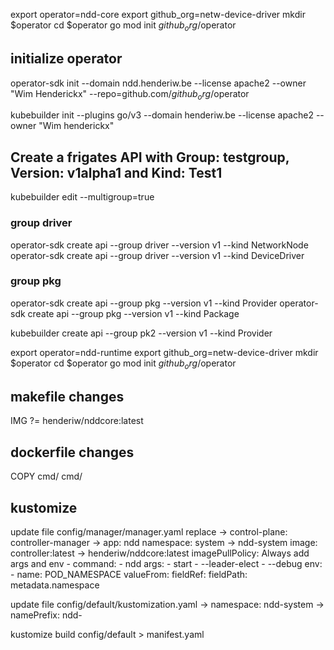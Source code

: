 export operator=ndd-core
export github_org=netw-device-driver
mkdir $operator
cd $operator
go mod init $github_org/$operator

## initialize operator

operator-sdk init --domain ndd.henderiw.be --license apache2 --owner "Wim Henderickx" --repo=github.com/$github_org/$operator

kubebuilder init --plugins go/v3 --domain henderiw.be --license apache2 --owner "Wim henderickx"

## Create a frigates API with Group: testgroup, Version: v1alpha1 and Kind: Test1

kubebuilder edit --multigroup=true

### group driver
operator-sdk create api --group driver --version v1 --kind NetworkNode
operator-sdk create api --group driver --version v1 --kind DeviceDriver

### group pkg
operator-sdk create api --group pkg --version v1 --kind Provider
operator-sdk create api --group pkg --version v1 --kind Package

kubebuilder create api --group pk2 --version v1 --kind Provider

export operator=ndd-runtime
export github_org=netw-device-driver
mkdir $operator
cd $operator
go mod init $github_org/$operator


## makefile changes

IMG ?= henderiw/nddcore:latest

## dockerfile changes

COPY cmd/ cmd/

## kustomize

update file config/manager/manager.yaml
    replace -> control-plane: controller-manager -> app: ndd
    namespace: system -> ndd-system
    image: controller:latest -> henderiw/nddcore:latest
    imagePullPolicy: Always
    add args and env
        - command:
          - ndd
            args:
            - start
            - --leader-elect
            - --debug
            env:
            - name: POD_NAMESPACE
              valueFrom:
                fieldRef:
                fieldPath: metadata.namespace

update file config/default/kustomization.yaml
    -> namespace: ndd-system
    -> namePrefix: ndd-


kustomize build config/default > manifest.yaml